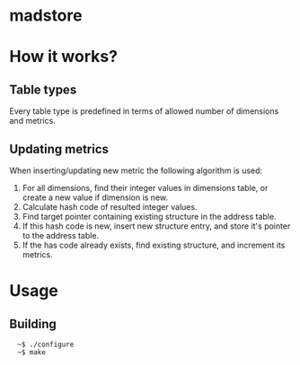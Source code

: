 madstore
=========

# How it works?

## Table types

Every table type is predefined in terms of allowed number of dimensions and metrics.

## Updating metrics

When inserting/updating new metric the following algorithm is used:

1. For all dimensions, find their integer values in dimensions table, or create a new value if dimension is new.
2. Calculate hash code of resulted integer values.
3. Find target pointer containing existing structure in the address table.
4. If this hash code is new, insert new structure entry, and store it's pointer to the address table.
5. If the has code already exists, find existing structure, and increment its metrics.

# Usage

## Building

      ~$ ./configure
      ~$ make

